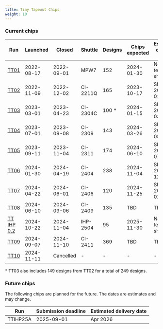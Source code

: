 ```yaml
---
title: Tiny Tapeout Chips
weight: 10
---
```


### Current chips

| Run                                               | Launched   | Closed     | Shuttle  | Designs | Chips expected | Estimated delivery date |
| ------------------------------------------------- | ---------- | ---------- | -------- | ------- | -------------- | ----------------------- |
| [TT01](/runs/tt01)                                | 2022-08-17 | 2022-09-01 | MPW7     | 152     | 2024-01-30     | None - test shuttle     |
| [TT02](/runs/tt02)                                | 2022-11-09 | 2022-12-02 | CI-2211Q | 165     | 2023-10-17     | Shipped 2024-01-25      |
| [TT03](/runs/tt03)                                | 2023-03-01 | 2023-04-23 | CI-2304C | 100 \*  | 2024-01-15     | Shipped 2024-03-28      |
| [TT04](/runs/tt04)                                | 2023-07-01 | 2023-09-08 | CI-2309  | 143     | 2024-03-26     | Shipped 2024-05-24      |
| [TT05](/runs/tt05)                                | 2023-09-11 | 2023-11-04 | CI-2311  | 174     | 2024-06-10     | Shipped 2024-07-05      |
| [TT06](/runs/tt06)                                | 2024-01-30 | 2024-04-19 | CI-2404  | 238     | 2024-11-04     | Shipped 2024-12-07      |
| [TT07](/runs/tt07)                                | 2024-04-22 | 2024-06-01 | CI-2406  | 120     | 2024-11-25     | Shipped 2025-01-15      |
| [TT08](/runs/tt08)                                | 2024-06-10 | 2024-09-06 | CI-2409  | 135     | TBD            | TBD                     |
| [TT IHP 0.2](/runs/ttihp0p2)                      | 2024-10-22 | 2024-11-04 | IHP-2504 | 95      | 2025-11-30     | None - test shuttle     |
| [TT09](/runs/tt09)                                | 2024-09-07 | 2024-11-10 | CI-2411  | 369     | TBD            | TBD                     |
| [TT10](https://app.tinytapeout.com/shuttles/tt10) | 2024-11-11 | Cancelled  | -        | -       | -              | -                       |

\* TT03 also includes 149 designs from TT02 for a total of 249 designs.

### Future chips

The following chips are planned for the future. The dates are estimates and may change.

| Run      | Submission deadline | Estimated delivery date |
| -------- | ------------------- | ----------------------- |
| TTIHP25A | 2025-09-01          | Apr 2026                |
